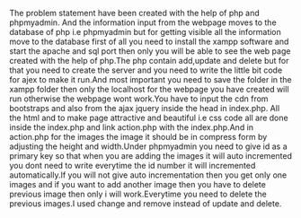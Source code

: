 The problem statement have been created with the help of php and phpmyadmin. And the information input from the webpage moves to the database of php i.e phpmyadmin but for getting visible all the information move to the database first of all you need to install the xampp software and start the apache and sql port then only you will be able to see the web page created with the help of php.The php contain add,update and delete but for that you need to create the server and you need to write the little bit code for ajex to make it run.And most important you need to save the folder in the xampp folder then only the localhost for the webpage you have created will run otherwise the webpage wont work.You have to input the cdn from bootstraps and also from the ajax jquery inside the head in index.php. All the html and to make page attractive and beautiful i.e css code all are done inside the index.php and link action.php with the index.php.And in action.php for the images the image it should be in compress form by adjusting the height and width.Under phpmyadmin you need to give id as a primary key so that when you are adding the images it will auto incremented you dont need to write everytime the id number it will incremented automatically.If you will not give auto incrementation then you get only one images and if you want to add another image then you have to delete previous image then only i will work.Everytime you need to delete the previous images.I used change and remove instead of update and delete.
